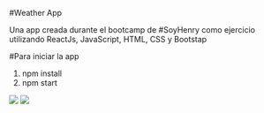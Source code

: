 #Weather App

Una app creada durante el bootcamp de #SoyHenry como ejercicio  utilizando ReactJs, JavaScript, HTML, CSS y Bootstap



#Para iniciar la app

1. npm install
2. npm start

![](https://i.ibb.co/6tzt1fh/weather-app.png)
![](https://i.ibb.co/kBR836B/about-weather.png)
